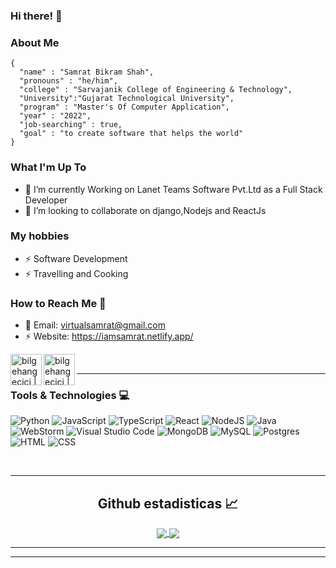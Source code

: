
### Hi there! 👋

### About Me 
```
{
  "name" : "Samrat Bikram Shah",
  "pronouns" : "he/him",
  "college" : "Sarvajanik College of Engineering & Technology",
  "University":"Gujarat Technological University",
  "program" : "Master's Of Computer Application",
  "year" : "2022",
  "job-searching" : true,
  "goal" : "to create software that helps the world"
}
```

### What I'm Up To

- 🌱 I’m currently Working on Lanet Teams Software Pvt.Ltd as a Full Stack Developer
- 💞️ I’m looking to collaborate on django,Nodejs and ReactJs

### My hobbies
- ⚡ Software Development
- ⚡ Travelling and Cooking



### How to Reach Me 📲

- 💬 Email: virtualsamrat@gmail.com
- ⚡ Website: https://iamsamrat.netlify.app/

[<img align="left" alt="bilgehangecici | LinkedIn" width="50px" src="https://i.pinimg.com/originals/de/b4/6f/deb46f02a59e3b3a2aa58fac16290d63.gif" />][linkedin]
[<img align="left" alt="bilgehangecici | Instagram" width="50px" src="https://thumbs.gfycat.com/OrnateOrneryFoal-max-1mb.gif" />][instagram]

<br />

---

### Tools & Technologies 💻

![Python](https://img.shields.io/badge/python-3670A0?style=for-the-badge&logo=python&logoColor=ffdd54)
![JavaScript](https://img.shields.io/badge/javascript-%23323330.svg?style=for-the-badge&logo=javascript&logoColor=%23F7DF1E)
![TypeScript](https://img.shields.io/badge/typescript-%23007ACC.svg?style=for-the-badge&logo=typescript&logoColor=white)
![React](https://img.shields.io/badge/react-%2320232a.svg?style=for-the-badge&logo=react&logoColor=%2361DAFB)
![NodeJS](https://img.shields.io/badge/node.js-6DA55F?style=for-the-badge&logo=node.js&logoColor=white)
![Java](https://img.shields.io/badge/java-%23ED8B00.svg?style=for-the-badge&logo=java&logoColor=white)
![WebStorm](https://img.shields.io/badge/webstorm-143?style=for-the-badge&logo=webstorm&logoColor=white&color=black)
![Visual Studio Code](https://img.shields.io/badge/Visual%20Studio%20Code-0078d7.svg?style=for-the-badge&logo=visual-studio-code&logoColor=white)
![MongoDB](https://img.shields.io/badge/MongoDB-%234ea94b.svg?style=for-the-badge&logo=mongodb&logoColor=white)
![MySQL](https://img.shields.io/badge/mysql-%2300f.svg?style=for-the-badge&logo=mysql&logoColor=white)
![Postgres](https://img.shields.io/badge/postgres-%23316192.svg?style=for-the-badge&logo=postgresql&logoColor=white)
![HTML](https://img.shields.io/badge/html-%23E34F26.svg?style=for-the-badge&logo=html5&logoColor=white)
![CSS](https://img.shields.io/badge/css-%231572B6.svg?style=for-the-badge&logo=css3&logoColor=white)

<br/>

---


  <h2 align="center"> Github estadisticas 📈 </h2>
  
  <div align="center"> 
     <a href="">
      <img align="center" src="https://github-readme-stats-sigma-five.vercel.app/api?username=samrat93&show_icons=true&include_all_commits=true&count_private=true&theme=react&line_height=40" />
    </a>
    <a href="">
      <img align="center" src="https://github-readme-stats-sigma-five.vercel.app/api/top-langs/?username=samrat93&theme=react&line_height=40&hide=css"/>
    </a>
</div
  
<br/>

---

---


[instagram]: https://www.instagram.com/samratbs/
[linkedin]: https://www.linkedin.com/in/samrat1993/

